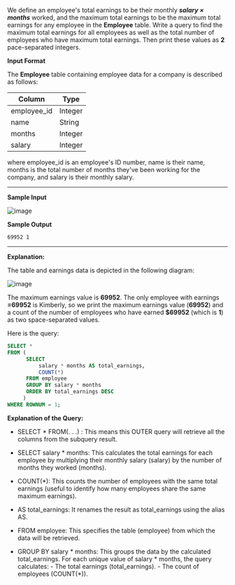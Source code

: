 We define an employee's total earnings to be their monthly *__salary $`\times`$ months__*  worked, and the maximum total earnings to be the maximum total earnings for any employee in the __Employee__ table. Write a query to find the maximum total earnings for all employees as well as the total number of employees who have maximum total earnings. Then print these values as __2__ pace-separated integers.

__Input Format__

The  __Employee__ table containing employee data for a company is described as follows:

|Column        | Type                     
|------------  | ---------
|employee_id   | Integer
|name          | String
|months        | Integer
|salary        | Integer

where employee_id is an employee's ID number, name is their name, months is the total number of months they've been working for the company, and salary is their monthly salary.

-------------------------------

__Sample Input__

![image](https://github.com/user-attachments/assets/44805a88-f26d-47ee-ab7c-4086a283e67b)


__Sample Output__
```
69952 1
```
-----------------------------------

__Explanation:__

The table and earnings data is depicted in the following diagram:

![image](https://github.com/user-attachments/assets/e2d7ec85-0dd5-4f35-bc1a-586dfebbf00b)

The maximum earnings value is **69952**. The only employee with earnings **=69952** is Kimberly, so we print the maximum earnings value (**69952**) and a count of the number of employees who have earned **$69952** (which is **1**) as two space-separated values.

Here is the query:
```SQL
SELECT *
FROM (
      SELECT
          salary * months AS total_earnings,
          COUNT(*)
      FROM employee
      GROUP BY salary * months
      ORDER BY total_earnings DESC
     )
WHERE ROWNUM = 1;
```

**Explanation of the Query:**

- SELECT * FROM(. . .) : This means this OUTER query will retrieve all the columns from the subquery result.

- SELECT salary * months: This calculates the total earnings for each employee by multiplying their monthly salary (salary) by the number of months they worked (months).

- COUNT(*): This counts the number of employees with the same total earnings (useful to identify how many employees share the same maximum earnings).

- AS total_earnings: It renames the result as total_earnings using the alias AS.

- FROM employee: This specifies the table (employee) from which the data will be retrieved.

- GROUP BY salary * months: This groups the data by the calculated total_earnings. For each unique value of salary * months, the query calculates:
      - The total earnings (total_earnings).
      - The count of employees (COUNT(*)).
